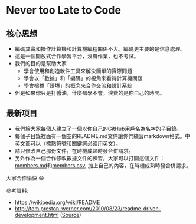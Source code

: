 # Never too Late to Code

## 核心思想

- 編碼其實和操作計算機和計算機編程關係不大。編碼更主要的是信息處理。
- 這是一個開放式合作學習平台，沒有作業，也不考試。
- 我們的目的是幫助大家
  - 學會使用和創造軟件工具來解決簡單的實際問題
  - 學會以「數據」和「編碼」的視角來看待計算機問題
  - 學會根據「語境」的概念來合作交流和設計系統
- 但是如果你只是打醬油，什麼都學不會。浪費的是你自己的時間。

## 最新项目

- 我們給大家每個人建立了一個以你自己的GitHub用戶名為名字的子目錄。
- 每個子目錄裡面有一個空的README.md文件讓你們練習markdown格式。中英文都可以（標點符號和關鍵詞必須用英文）。
- 請只修改自己那份文件，在時機成熟時發合併請求。 
- 另外作為一個合作修改數據文件的練習，大家可以打開這個文件：[members.md](members.md)和[members.csv](members.csv), 加上自己的內容，在時機成熟時發合併請求。 

大家合作愉快 :smile:


參考資料:

- https://wikipedia.org/wiki/README
- http://tom.preston-werner.com/2010/08/23/readme-driven-development.html ([Source](https://github.com/mojombo/mojombo.github.io/blob/master/_posts/2010-08-23-readme-driven-development.md))
